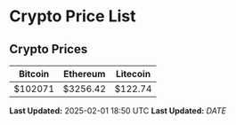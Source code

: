# Crypto Price List

## Crypto Prices
| Bitcoin | Ethereum | Litecoin |
| ------- | -------- | -------- |
| $102071 | $3256.42 | $122.74 |
**Last Updated:** 2025-02-01 18:50 UTC
**Last Updated:** $DATE$
